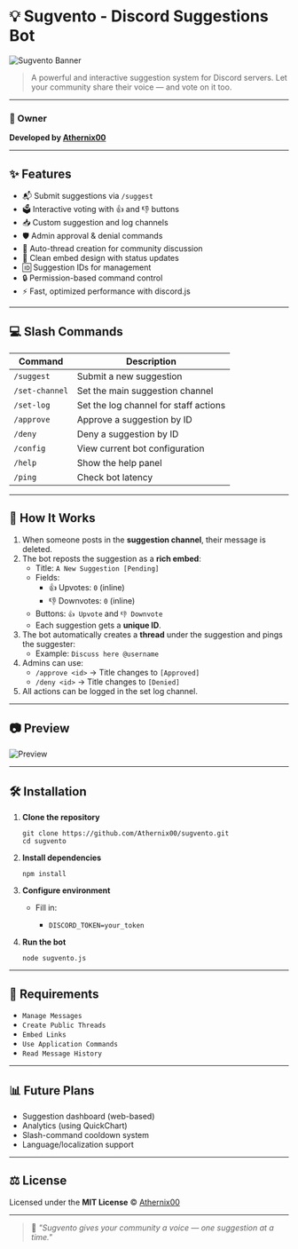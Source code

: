 # 💡 Sugvento - Discord Suggestions Bot

![Sugvento Banner](https://capsule-render.vercel.app/api?type=waving&color=00BFFF&height=200&section=header&text=Sugvento&fontSize=75&fontAlignY=40&animation=fadeIn&fontColor=ffffff)

> A powerful and interactive suggestion system for Discord servers. Let your community share their voice — and vote on it too.

---

### 👤 Owner  
**Developed by [Athernix00](https://github.com/Athernix00)**

---

## ✨ Features

- 📬 Submit suggestions via `/suggest`  
- 🗳️ Interactive voting with 👍 and 👎 buttons  
- 📥 Custom suggestion and log channels  
- 🛡️ Admin approval & denial commands  
- 🧠 Auto-thread creation for community discussion  
- 📝 Clean embed design with status updates  
- 🆔 Suggestion IDs for management  
- 🔒 Permission-based command control  
- ⚡ Fast, optimized performance with discord.js  

---

## 💻 Slash Commands

| Command         | Description                             |  
|-----------------|-----------------------------------------|  
| `/suggest`      | Submit a new suggestion                 |  
| `/set-channel`  | Set the main suggestion channel         |  
| `/set-log`      | Set the log channel for staff actions   |  
| `/approve`      | Approve a suggestion by ID              |  
| `/deny`         | Deny a suggestion by ID                 |  
| `/config`       | View current bot configuration          |  
| `/help`         | Show the help panel                     |  
| `/ping`         | Check bot latency                       |  

---

## 🧠 How It Works

1. When someone posts in the **suggestion channel**, their message is deleted.  
2. The bot reposts the suggestion as a **rich embed**:  
   - Title: `A New Suggestion [Pending]`  
   - Fields:  
     - 👍 Upvotes: `0` (inline)  
     - 👎 Downvotes: `0` (inline)  
   - Buttons: `👍 Upvote` and `👎 Downvote`  
   - Each suggestion gets a **unique ID**.  
3. The bot automatically creates a **thread** under the suggestion and pings the suggester:  
   - Example: `Discuss here @username`  
4. Admins can use:  
   - `/approve <id>` → Title changes to `[Approved]`  
   - `/deny <id>` → Title changes to `[Denied]`  
5. All actions can be logged in the set log channel.  

---

## 📷 Preview

![Preview](https://i.imgur.com/1L9ZQOj.png) <!-- Replace this with your own embed preview -->

---

## 🛠️ Installation

1. **Clone the repository**  
   ```  
   git clone https://github.com/Athernix00/sugvento.git  
   cd sugvento  
   ```

2. **Install dependencies**

   ```
   npm install  
   ```

3. **Configure environment**

   * Fill in:

     * `DISCORD_TOKEN=your_token`


4. **Run the bot**

   ```
   node sugvento.js  
   ```

---

## 🧩 Requirements

* `Manage Messages`
* `Create Public Threads`
* `Embed Links`
* `Use Application Commands`
* `Read Message History`

---

## 📊 Future Plans

* Suggestion dashboard (web-based)
* Analytics (using QuickChart)
* Slash-command cooldown system
* Language/localization support

---

## ⚖️ License

Licensed under the **MIT License** © [Athernix00](https://github.com/Athernix00)

---

> 💬 *"Sugvento gives your community a voice — one suggestion at a time."*
